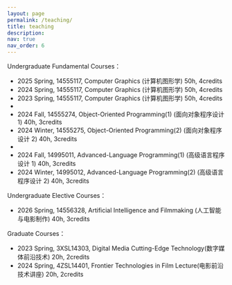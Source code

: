 ```yaml
---
layout: page
permalink: /teaching/
title: teaching
description:
nav: true
nav_order: 6
---
```


<!--For now, this page is assumed to be a static description of your courses. You can convert it to a collection similar to `_projects/` so that you can have a dedicated page for each course.-->

<!--Organize your courses by years, topics, or universities, however you like!-->

Undergraduate Fundamental Courses：

- 2025 Spring, 14555117, Computer Graphics (计算机图形学) 50h, 4credits
- 2024 Spring, 14555117, Computer Graphics (计算机图形学) 50h, 4credits
- 2023 Spring, 14555117, Computer Graphics (计算机图形学) 50h, 4credits
-
- 2024 Fall, 14555274, Object-Oriented Programming(1) (面向对象程序设计 1) 40h, 3credits
- 2024 Winter, 14555275, Object-Oriented Programming(2) (面向对象程序设计 2) 40h, 3credits
-
- 2024 Fall, 14995011, Advanced-Language Programming(1) (高级语言程序设计 1) 40h, 3credits
- 2024 Winter, 14995012, Advanced-Language Programming(2) (高级语言程序设计 2) 40h, 3credits

Undergraduate Elective Courses：

- 2026 Spring, 14556328, Artificial Intelligence and Filmmaking (人工智能与电影制作) 40h, 3credits

Graduate Courses：

- 2023 Spring, 3XSL14303, Digital Media Cutting-Edge Technology(数字媒体前沿技术) 20h, 2credits
- 2024 Spring, 4ZSL14401, Frontier Technologies in Film Lecture(电影前沿技术讲座) 20h, 2credits
